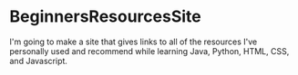 # BeginnersResourcesSite
I'm going to make a site that gives links to all of the resources I've personally used and recommend while learning Java, Python, HTML, CSS, and Javascript.
